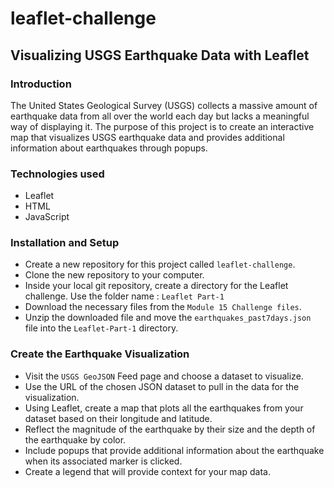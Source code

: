 # leaflet-challenge

## Visualizing USGS Earthquake Data with Leaflet

### Introduction
The United States Geological Survey (USGS) collects a massive amount of earthquake data from all over the world each day but lacks a meaningful way of displaying it. The purpose of this project is to create an interactive map that visualizes USGS earthquake data and provides additional information about earthquakes through popups.

### Technologies used
* Leaflet
* HTML
* JavaScript

### Installation and Setup
* Create a new repository for this project called `leaflet-challenge`.
* Clone the new repository to your computer.
* Inside your local git repository, create a directory for the Leaflet challenge. Use the folder name : `Leaflet Part-1`
* Download the necessary files from the `Module 15 Challenge files`.
* Unzip the downloaded file and move the `earthquakes_past7days.json` file into the `Leaflet-Part-1` directory.

### Create the Earthquake Visualization
* Visit the `USGS GeoJSON` Feed page and choose a dataset to visualize.
* Use the URL of the chosen JSON dataset to pull in the data for the visualization.
* Using Leaflet, create a map that plots all the earthquakes from your dataset based on their longitude and latitude.
* Reflect the magnitude of the earthquake by their size and the depth of the earthquake by color.
* Include popups that provide additional information about the earthquake when its associated marker is clicked.
* Create a legend that will provide context for your map data. 